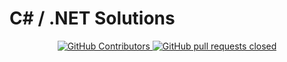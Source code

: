 # C# / .NET Solutions

  <p align="center">
    <!--<a href="https://github.com/anuraghazra/github-readme-stats/actions">
      <img alt="Tests Passing" src="https://github.com/anuraghazra/github-readme-stats/workflows/Test/badge.svg" />
    </a>-->
    <a href="https://github.com/armentanoc/csharp_solutions/graphs/contributors">
      <img alt="GitHub Contributors" src="https://img.shields.io/github/contributors/armentanoc/csharp_solutions?color=0088ff" />
    </a>
    <!--<a href="https://codecov.io/gh/anuraghazra/github-readme-stats">
      <img alt="Tests Coverage" src="https://codecov.io/gh/anuraghazra/github-readme-stats/branch/master/graph/badge.svg" />
    </a>
    <a href="https://github.com/anuraghazra/github-readme-stats/issues">
      <img alt="Issues" src="https://img.shields.io/github/issues/anuraghazra/github-readme-stats?color=0088ff" />
    </a>-->
    <a href="https://github.com/armentanoc/csharp_solutions/pulls">
      <img alt="GitHub pull requests closed" src="https://img.shields.io/github/issues-pr-closed/armentanoc/csharp_solutions?color=8957e5" />
    </a>
    <!--<a href="https://securityscorecards.dev/viewer/?uri=github.com/anuraghazra/github-readme-stats">
      <img alt="OpenSSF Scorecard" src="https://api.securityscorecards.dev/projects/github.com/anuraghazra/github-readme-stats/badge" />
    </a>-->
  </p>
